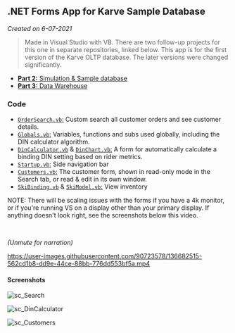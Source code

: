 ## .NET Forms App for Karve Sample Database

*Created on 6-07-2021*

> Made in Visual Studio with VB. There are two follow-up projects for this one in separate repositories, linked below. This app is for the first version of the Karve OLTP database. The later versions were changed significantly.

- [**Part 2:** Simulation & Sample database](https://github.com/ryayoung/karve-sample-database)
- [**Part 3:** Data Warehouse](https://github.com/ryayoung/data-warehousing)

### Code

- [```OrderSearch.vb```:]() Custom search all customer orders and see customer details.
- [```Globals.vb```:]() Variables, functions and subs used globally, including the DIN calculator algorithm.
- [```DinCalculator.vb```]() & [```DinChart.vb```:]() A form for automatically calculate a binding DIN setting based on rider metrics.
- [```Startup.vb```:]() Side navigation bar
- [```Customers.vb```:]() The customer form, shown in read-only mode in the Search tab, or read & edit in its own window.
- [```SkiBinding.vb```]() & [```SkiModel.vb```:]() View inventory

NOTE: There will be scaling issues with the forms if you have a 4k monitor, or if you're running VS on a display other than your primary display. If anything doesn't look right, see the screenshots below this video.

<br>

*(Unmute for narration)*

https://user-images.githubusercontent.com/90723578/136682515-562cd1b8-dd9e-44ce-88bb-776dd553bf5a.mp4

#### Screenshots

![sc_Search](https://user-images.githubusercontent.com/90723578/177606457-66f6a8e3-2cb9-4b9f-8d2b-436f4b17528b.png)

![sc_DinCalculator](https://user-images.githubusercontent.com/90723578/177606476-8fe2e196-f24a-4368-86bf-334c8ef88793.png)

![sc_Customers](https://user-images.githubusercontent.com/90723578/177606496-f28c19f4-744e-41b1-9bbb-fea70f08fdd6.png)
